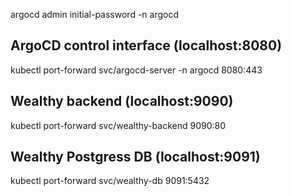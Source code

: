 argocd admin initial-password -n argocd

## ArgoCD control interface (localhost:8080)
kubectl port-forward svc/argocd-server -n argocd 8080:443 

## Wealthy backend (localhost:9090)
kubectl port-forward svc/wealthy-backend 9090:80

## Wealthy Postgress DB (localhost:9091)
kubectl port-forward svc/wealthy-db 9091:5432